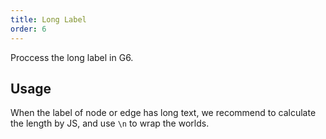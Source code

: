```yaml
---
title: Long Label
order: 6
---
```


Proccess the long label in G6.

## Usage

When the label of node or edge has long text, we recommend to calculate the length by JS, and use `\n` to wrap the worlds.
